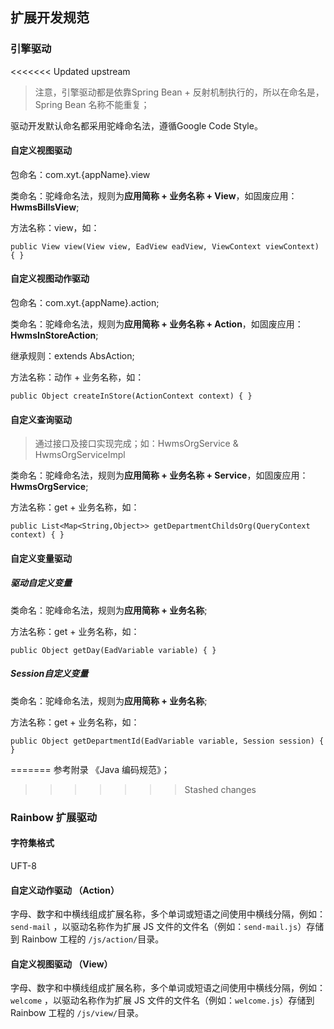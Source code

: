 ## 扩展开发规范

### 引擎驱动

<<<<<<< Updated upstream
> 注意，引擎驱动都是依靠Spring Bean + 反射机制执行的，所以在命名是，Spring Bean 名称不能重复；

驱动开发默认命名都采用驼峰命名法，遵循Google Code Style。

#### 自定义视图驱动

包命名：com.xyt.{appName}.view

类命名：驼峰命名法，规则为**应用简称 + 业务名称 + View**，如固废应用：**HwmsBillsView**;

方法名称：view，如：

```
public View view(View view, EadView eadView, ViewContext viewContext) { }
```

#### 自定义视图动作驱动

包命名：com.xyt.{appName}.action;

类命名：驼峰命名法，规则为**应用简称 + 业务名称 + Action**，如固废应用：**HwmsInStoreAction**;

继承规则：extends AbsAction;

方法名称：动作 + 业务名称，如：

```
public Object createInStore(ActionContext context) { }
```

#### 自定义查询驱动

> 通过接口及接口实现完成；如：HwmsOrgService & HwmsOrgServiceImpl

类命名：驼峰命名法，规则为**应用简称 + 业务名称 + Service**，如固废应用：**HwmsOrgService**;

方法名称：get + 业务名称，如：

```
public List<Map<String,Object>> getDepartmentChildsOrg(QueryContext context) { }
```

#### 自定义变量驱动

##### 驱动自定义变量

类命名：驼峰命名法，规则为**应用简称 + 业务名称**;

方法名称：get + 业务名称，如：

```
public Object getDay(EadVariable variable) { }
```

##### Session自定义变量

类命名：驼峰命名法，规则为**应用简称 + 业务名称**;

方法名称：get + 业务名称，如：

```
public Object getDepartmentId(EadVariable variable, Session session) { }
```
=======
参考附录 《Java 编码规范》；
>>>>>>> Stashed changes

### Rainbow 扩展驱动

#### 字符集格式

UFT-8

#### 自定义动作驱动 （Action）

字母、数字和中横线组成扩展名称，多个单词或短语之间使用中横线分隔，例如：```send-mail``` ，以驱动名称作为扩展 JS 文件的文件名（例如：```send-mail.js```）存储到 Rainbow 工程的 ```/js/action/```目录。

#### 自定义视图驱动 （View）

字母、数字和中横线组成扩展名称，多个单词或短语之间使用中横线分隔，例如：```welcome``` ，以驱动名称作为扩展 JS 文件的文件名（例如：```welcome.js```）存储到 Rainbow 工程的 ```/js/view/```目录。